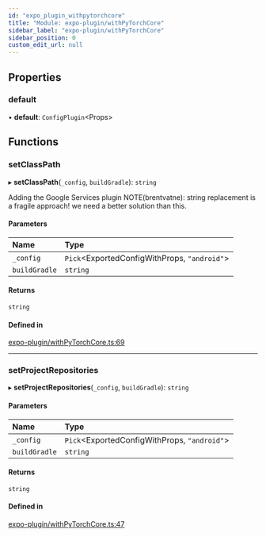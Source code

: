 ```yaml
---
id: "expo_plugin_withpytorchcore"
title: "Module: expo-plugin/withPyTorchCore"
sidebar_label: "expo-plugin/withPyTorchCore"
sidebar_position: 0
custom_edit_url: null
---
```


## Properties

### default

• **default**: `ConfigPlugin`<Props\>

## Functions

### setClassPath

▸ **setClassPath**(`_config`, `buildGradle`): `string`

Adding the Google Services plugin
NOTE(brentvatne): string replacement is a fragile approach! we need a
better solution than this.

#### Parameters

| Name | Type |
| :------ | :------ |
| `_config` | `Pick`<ExportedConfigWithProps, ``"android"``\> |
| `buildGradle` | `string` |

#### Returns

`string`

#### Defined in

[expo-plugin/withPyTorchCore.ts:69](https://github.com/facebookresearch/playtorch/blob/dd7be06/react-native-pytorch-core/src/expo-plugin/withPyTorchCore.ts#L69)

___

### setProjectRepositories

▸ **setProjectRepositories**(`_config`, `buildGradle`): `string`

#### Parameters

| Name | Type |
| :------ | :------ |
| `_config` | `Pick`<ExportedConfigWithProps, ``"android"``\> |
| `buildGradle` | `string` |

#### Returns

`string`

#### Defined in

[expo-plugin/withPyTorchCore.ts:47](https://github.com/facebookresearch/playtorch/blob/dd7be06/react-native-pytorch-core/src/expo-plugin/withPyTorchCore.ts#L47)
